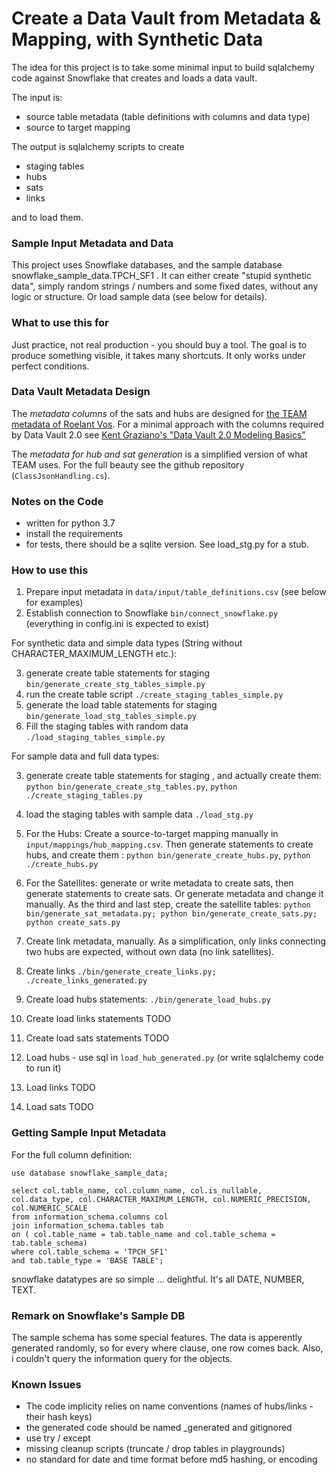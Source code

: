# Create a Data Vault from Metadata & Mapping, with Synthetic Data 

The idea for this project is to take some minimal input to build sqlalchemy code against Snowflake that creates and loads a data vault.

The input is:

* source table metadata (table definitions with columns and data type) 
* source to target mapping

The output is sqlalchemy scripts to create

* staging tables
* hubs
* sats
* links

and to load them.

### Sample Input Metadata and Data

This project uses Snowflake databases, and the sample database snowflake_sample_data.TPCH_SF1 .
It can either create "stupid synthetic data", simply random strings / numbers and some fixed dates, without any logic or structure. Or load sample data (see below for details). 

### What to use this for

Just practice, not real production - you should buy a tool.
The goal is to produce something visible, it takes many shortcuts. It only works under perfect conditions.

### Data Vault Metadata Design

The *metadata columns* of the sats and hubs are designed for [the TEAM metadata of Roelant Vos](https://github.com/RoelantVos/TEAM). For a minimal approach with the columns required by Data Vault 2.0 see [Kent Graziano's "Data Vault 2.0 Modeling Basics"](https://www.vertabelo.com/blog/data-vault-series-data-vault-2-0-modeling-basics/)

The *metadata for hub and sat generation* is a simplified version of what TEAM uses. For the full beauty see the github repository (`ClassJsonHandling.cs`).


### Notes on the Code

* written for python 3.7
* install the requirements
* for tests, there should be a sqlite version. See load_stg.py for a stub.

### How to use this

1. Prepare input metadata in `data/input/table_definitions.csv` (see below for examples)
2. Establish connection to Snowflake `bin/connect_snowflake.py` (everything in config.ini is expected to exist)

For synthetic data and simple data types (String without CHARACTER_MAXIMUM_LENGTH etc.):

3. generate create table statements for staging `bin/generate_create_stg_tables_simple.py`
4. run the create table script `./create_staging_tables_simple.py`
5. generate the load table statements for staging `bin/generate_load_stg_tables_simple.py`
6. Fill the staging tables with random data `./load_staging_tables_simple.py`

For sample data and full data types:

3. generate create table statements for staging , and actually create them: `python bin/generate_create_stg_tables.py`,  `python ./create_staging_tables.py`
5. load the staging tables with sample data `./load_stg.py`

8. For the Hubs: Create a source-to-target mapping manually in `input/mappings/hub_mapping.csv`. Then generate statements to create hubs, and create them : `python bin/generate_create_hubs.py`, `python ./create_hubs.py`
8. For the Satellites: generate or write metadata to create sats, then generate statements to create sats. Or generate metadata and change it manually. As the third and last step, create the satellite tables: `python bin/generate_sat_metadata.py; python bin/generate_create_sats.py; python create_sats.py` 
9. Create link metadata, manually. As a simplification, only links connecting two hubs are expected, without own data (no link satellites).
9. Create links `./bin/generate_create_links.py; ./create_links_generated.py` 
10. Create load hubs statements: `./bin/generate_load_hubs.py`
11. Create load links statements TODO
12. Create load sats statements TODO
13. Load hubs - use sql in `load_hub_generated.py` (or write sqlalchemy code to run it)
14. Load links TODO
15. Load sats TODO

### Getting Sample Input Metadata

For the full column definition:

```
use database snowflake_sample_data;

select col.table_name, col.column_name, col.is_nullable, col.data_type, col.CHARACTER_MAXIMUM_LENGTH, col.NUMERIC_PRECISION, col.NUMERIC_SCALE
from information_schema.columns col 
join information_schema.tables tab
on ( col.table_name = tab.table_name and col.table_schema = tab.table_schema)
where col.table_schema = 'TPCH_SF1'
and tab.table_type = 'BASE TABLE';
```
snowflake datatypes are so simple ... delightful. It's all DATE, NUMBER, TEXT.

### Remark on Snowflake's Sample DB

The sample schema has some special features. The data is apperently generated randomly, so for every where clause, one row comes back. Also, i couldn't query the information query for the objects.

### Known Issues

* The code implicity relies on name conventions (names of hubs/links - their hash keys)
* the generated code should be named _generated and gitignored
* use try / except 
* missing cleanup scripts (truncate / drop tables in playgrounds)
* no standard for date and time format before md5 hashing, or encoding
